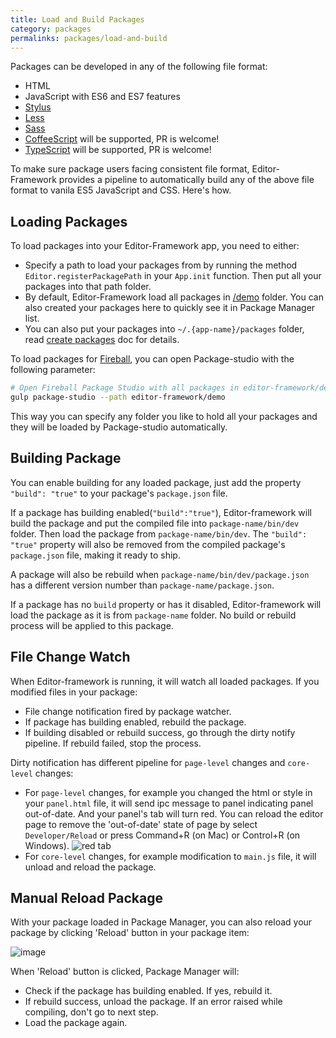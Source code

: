 ```yaml
---
title: Load and Build Packages
category: packages
permalinks: packages/load-and-build
---
```


Packages can be developed in any of the following file format:

- HTML
- JavaScript with ES6 and ES7 features
- [Stylus](https://learnboost.github.io/stylus/)
- [Less](http://lesscss.org/)
- [Sass](http://sass-lang.com/)
- [CoffeeScript](http://coffeescript.org/) will be supported, PR is welcome!
- [TypeScript](http://www.typescriptlang.org/) will be supported, PR is welcome!

To make sure package users facing consistent file format, Editor-Framework provides a pipeline to automatically build any of the above file format to vanila ES5 JavaScript and CSS. Here's how.

## Loading Packages

To load packages into your Editor-Framework app, you need to either:

- Specify a path to load your packages from by running the method `Editor.registerPackagePath` in your `App.init` function. Then put all your packages into that path folder.
- By default, Editor-Framework load all packages in [/demo](/demo) folder. You can also created your packages here to quickly see it in Package Manager list.
- You can also put your packages into `~/.{app-name}/packages` folder, read [create packages](/docs/manual/create-your-package.md#create-your-package) doc for details.

To load packages for [Fireball](https://github.com/fireball-x/fireball), you can open Package-studio with the following parameter:

```bash
# Open Fireball Package Studio with all packages in editor-framework/demo loaded
gulp package-studio --path editor-framework/demo
```

This way you can specify any folder you like to hold all your packages and they will be loaded by Package-studio automatically.

## Building Package

You can enable building for any loaded package, just add the property `"build": "true"` to your package's `package.json` file.

If a package has building enabled(`"build":"true"`), Editor-framework will build the package and put the compiled file into `package-name/bin/dev` folder. Then load the package from `package-name/bin/dev`.  The `"build": "true"` property will also be removed from the compiled package's `package.json` file, making it ready to ship.

A package will also be rebuild when `package-name/bin/dev/package.json` has a different version number than `package-name/package.json`.

If a package has no `build` property or has it disabled, Editor-framework will load the package as it is from `package-name` folder. No build or rebuild process will be applied to this package.

## File Change Watch

When Editor-framework is running, it will watch all loaded packages. If you modified files in your package:

- File change notification fired by package watcher.
- If package has building enabled, rebuild the package.
- If building disabled or rebuild success, go through the dirty notify pipeline. If rebuild failed, stop the process.

Dirty notification has different pipeline for `page-level` changes and `core-level` changes:

- For `page-level` changes, for example you changed the html or style in your `panel.html` file, it will send ipc message to panel indicating panel out-of-date. And your panel's tab will turn red. You can reload the editor page to remove the 'out-of-date' state of page by select `Developer/Reload` or press Command+R (on Mac) or Control+R (on Windows).
![red tab](https://cloud.githubusercontent.com/assets/344547/8019179/70f804fe-0c73-11e5-8736-8df1a71e34a4.png)
- For `core-level` changes, for example modification to `main.js` file, it will unload and reload the package.

## Manual Reload Package

With your package loaded in Package Manager, you can also reload your package by clicking 'Reload' button in your package item:

![image](https://cloud.githubusercontent.com/assets/344547/8019037/beb6e248-0c6c-11e5-868d-9fe40c056155.png)

When 'Reload' button is clicked, Package Manager will:

- Check if the package has building enabled. If yes, rebuild it.
- If rebuild success, unload the package. If an error raised while compiling, don't go to next step.
- Load the package again.

